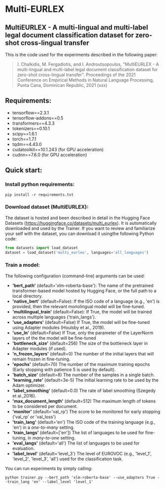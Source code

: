 # Multi-EURLEX

## MultiEURLEX - A multi-lingual and multi-label legal document classification dataset for zero-shot cross-lingual transfer

This is the code used for the experiments described in the following paper:


> I. Chalkidis, M. Fergadiotis, and I. Androutsopoulos, "MultiEURLEX - A multi-lingual and multi-label legal document classification dataset for zero-shot cross-lingual transfer". Proceedings of the 2021 Conference on Empirical Methods
               in Natural Language Processing, Punta Cana, Dominican Republic, 2021 (xxx)

## Requirements:

* tensorflow==2.3.1
* tensorflow-addons==0.5
* transformers==4.3.3
* tokenizers==0.10.1
* scipy==1.6.1
* torch==1.7.1
* tqdm==4.43.0
* cudatoolkit==10.1.243 (for GPU acceleration)
* cudnn==7.6.0 (for GPU acceleration)

## Quick start:

### Install python requirements:

```
pip install -r requirements.txt
```

### Download dataset (MultiEURLEX):

The dataset is hosted and been described in detail in the Hugging Face Datasets (https://huggingface.co/datasets/multi_eurlex). It is automatically downloaded and used by the Trainer. 
If you want to review and familiarize your self with the dataset, you can download it usingthe following Python code:

```python
from datasets import load_dataset
dataset = load_dataset('multi_eurlex', languages='all_languages')
```

### Train a model:

The following configuration (command-line) arguments can be used:

* **'bert_path'** (default='xlm-roberta-base'): The name of the pretrained transformer-based model hosted by Hugging Face, or the full path to a local directory.
* **'native_bert'** (default=False): If the ISO code of a language (e.g., 'en') is provided, then the relevant monolingual model will be fine-tuned.
* **'multilingual_train'** (default=False): If True, the model will be trained across multiple languages ('train_langs').
* **'use_adapters'** (default=False) If True, the model will be fine-tuned using Adapter modules (Houlsby et al., 2019).
* **'use_ln'** (default=False) If True, only the parameter of the LayerNorm layers of the the model will be fine-tuned
* **'bottleneck_size'** (default=256) The size of the bottleneck layer in Adapter modules (if used).
* **'n_frozen_layers'** (default=0) The number of the initial layers that will remain frozen in fine-tuning.
* **'epochs'** (default=70) The number of the maximum training epochs (Early stopping with patience 5 is used by default).
* **'batch_size'** (default=8) The number of the samples in a single batch.
* **'learning_rate'** (default=3e-5) The initial learning rate to be used by the Adam optimizer.
* **'label_smoothing'** (default=0.0) The rate of label smoothing (Szegedy  et  al.,2016).
* **'max_document_length'** (default=512) The maximum length of tokens to be considered per document.
* **'monitor'** (default='val_rp') The score to be monitored for early stopping ('val_rp' or 'val_loss')
* **'train_lang'** (default='en') The ISO code of the training language (e.g., 'en') in a *one-to-many* setting.
* **'train_langs'** (default=['en']) The list of languages to be used for fine-tuning, in *many-to-one* setting.
* **'eval_langs'** (default='all') The list of languages to be used for evaluation.
* **'label_level'** (default='level_3') The level of EUROVOC (e.g., 'level_1', 'level_2', 'level_3', 'all') used for the classification task.

You can run experiments by simply calling:

```
python trainer.py --bert_path 'xlm-roberta-base' --use_adapters True --train_lang 'en' --label_level 'level_1'
```

